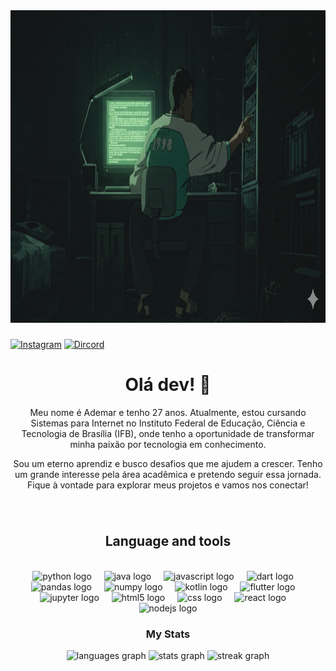 <div align="center">
  <img height="500" src="img/hacker.png">
</div>

###

[![Instagram](https://img.shields.io/badge/Instagram-E4405F?style=for-the-badge&logo=instagram&logoColor=white)](https://www.instagram.com/ademar_costa/)
[![Dircord](https://img.shields.io/badge/Discord-7289DA?style=for-the-badge&logo=discord&logoColor=white)](https://discord.com/channels/500062843706540032/500767570790449162)

###

<h1 align="center">Olá dev! 👋</h1>

<p align="center">Meu nome é Ademar e tenho 27 anos. Atualmente, estou cursando Sistemas para Internet no Instituto Federal de Educação, Ciência e Tecnologia de Brasília (IFB), onde tenho a oportunidade de transformar minha paixão por tecnologia em conhecimento.</p>

<p align="center">Sou um eterno aprendiz e busco desafios que me ajudem a crescer. Tenho um grande interesse pela área acadêmica e pretendo seguir essa jornada. Fique à vontade para explorar meus projetos e vamos nos conectar!</p>

###

<br clear="both">

<h2 align="center">Language and tools</h2>


<br clear="both">

<div align="center">
  <img src="https://cdn.jsdelivr.net/gh/devicons/devicon/icons/python/python-original.svg" height="40" alt="python logo"  />
  <img width="12" />
  <img src="https://cdn.jsdelivr.net/gh/devicons/devicon/icons/java/java-original.svg" height="40" alt="java logo"  />
  <img width="12" />
  <img src="https://cdn.jsdelivr.net/gh/devicons/devicon/icons/javascript/javascript-original.svg" height="40" alt="javascript logo"  />
  <img width="12" />
  <img src="https://cdn.jsdelivr.net/gh/devicons/devicon/icons/dart/dart-original.svg" height="40" alt="dart logo"  />
  <img width="12" />
  <img src="https://cdn.jsdelivr.net/gh/devicons/devicon/icons/pandas/pandas-original.svg" height="40" alt="pandas logo"  />
  <img width="12" />
  <img src="https://cdn.jsdelivr.net/gh/devicons/devicon/icons/numpy/numpy-original.svg" height="40" alt="numpy logo"  />
  <img width="12" />
  <img src="https://cdn.jsdelivr.net/gh/devicons/devicon/icons/kotlin/kotlin-original.svg" height="40" alt="kotlin logo"  />
  <img width="12" />
  <img src="https://cdn.jsdelivr.net/gh/devicons/devicon/icons/flutter/flutter-original.svg" height="40" alt="flutter logo"  />
  <img width="12" />
  <img src="https://cdn.jsdelivr.net/gh/devicons/devicon/icons/jupyter/jupyter-original.svg" height="40" alt="jupyter logo"  />
  <img width="12" />
  <img src="https://cdn.jsdelivr.net/gh/devicons/devicon/icons/html5/html5-original.svg" height="40" alt="html5 logo"  />
  <img width="12" />
  <img src="https://cdn.jsdelivr.net/gh/devicons/devicon/icons/css3/css3-original.svg" height="40" alt="css logo"  />
  <img width="12" />
  <img src="https://cdn.jsdelivr.net/gh/devicons/devicon/icons/react/react-original.svg" height="40" alt="react logo"  />
  <img width="12" />
  <img src="https://cdn.jsdelivr.net/gh/devicons/devicon/icons/nodejs/nodejs-original.svg" height="40" alt="nodejs logo"  />
</div>


<h3 align="center">My Stats</h3>


<div align="center">
  <img src="https://github-readme-stats.vercel.app/api/top-langs?username=ademar-costa&locale=pt-br&hide_title=true&layout=compact&card_width=320&langs_count=10&theme=merko&hide_border=true&order=2" height="100" alt="languages graph"  />
  <img src="https://github-readme-stats.vercel.app/api?username=ademar-costa&hide_title=true&hide_rank=true&show_icons=false&include_all_commits=true&count_private=true&disable_animations=false&theme=merko&locale=en&hide_border=true&order=1" height="100" alt="stats graph"  />
  <img src="https://streak-stats.demolab.com?user=ademar-costa&locale=pt-br&mode=daily&theme=merko&hide_border=true&border_radius=5&order=3" height="150" alt="streak graph"  />
</div>

